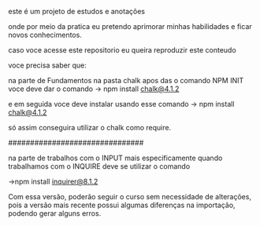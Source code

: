 este é um projeto de estudos e anotações

onde por meio da pratica eu pretendo aprimorar minhas habilidades e ficar novos conhecimentos.

caso voce acesse este repositorio eu queira reproduzir este conteudo

voce precisa saber que:

na parte de Fundamentos na pasta chalk apos das o comando NPM INIT voce deve dar o comando
-> npm install chalk@4.1.2

e em seguida voce deve instalar usando esse comando
-> npm install chalk@4.1.2

só assim conseguira utilizar o chalk como require.

###############################

na parte de trabalhos com o INPUT mais especificamente quando trabalhamos com o INQUIRE
deve se utilizar o comando

->npm install inquirer@8.1.2

Com essa versão, poderão seguir o curso sem necessidade de alterações, pois a versão mais recente possui algumas diferenças na importação, podendo gerar alguns erros.
